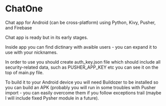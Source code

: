 # ChatOne
Chat app for Android (can be cross-platform) using Python, Kivy, Pusher, and Firebase 

Chat app is ready but in its early stages.

Inside app you can find dictinary with avaible users - you can expand it to use with your nicknames.

In order to use you should create auth_key.json file which should include all security-related data, such as PUSHER_APP_KEY etc
you can see it on the top of main.py file.

To build it to your Android device you will need Buildozer to be installed so you can build an APK (probably you will run in some troubles with Pusher import - you can easily overcome them if you follow exceptions trail (maybe I will include fixed Pysher module in a future).
